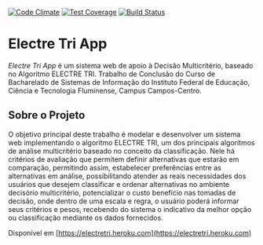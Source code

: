 [![Code Climate](https://codeclimate.com/github/imbrito/tcc-electretri/badges/gpa.svg)](https://codeclimate.com/github/imbrito/tcc-electretri)
[![Test Coverage](https://codeclimate.com/github/imbrito/tcc-electretri/badges/coverage.svg)](https://codeclimate.com/github/imbrito/tcc-electretri/coverage)
[![Build Status](https://travis-ci.org/imbrito/tcc-electretri.svg?branch=master)](https://travis-ci.org/imbrito/tcc-electretri)

# Electre Tri App

*Electre Tri App* é um sistema web de apoio à Decisão Multicritério, baseado no Algoritmo ELECTRE TRI. Trabalho de Conclusão do Curso de Bacharelado de Sistemas de Informação do Instituto Federal de Educação, Ciência e Tecnologia Fluminense, Campus Campos-Centro.

## Sobre o Projeto

O objetivo principal deste trabalho é modelar e desenvolver um sistema web implementando o algoritmo ELECTRE TRI, um dos principais algoritmos de análise multicritério baseado no conceito da classificação. Nele há critérios de avaliação que permitem definir alternativas que estarão em comparação, permitindo assim, estabelecer preferências entre as alternativas em análise, possibilitando atender as reais necessidades dos usuários que desejem classificar e ordenar alternativas no ambiente decisório multicritério, potencializar o custo benefício nas tomadas de decisão, onde dentro de uma escala e regra, o usuário poderá informar seus critérios e pesos, recebendo do sistema o indicativo da melhor opção ou classificação mediante os dados fornecidos.

Disponível em [https://electretri.heroku.com](https://electretri.heroku.com)
